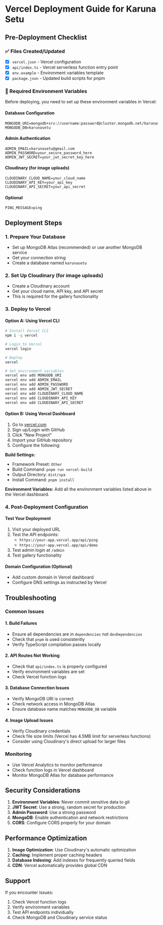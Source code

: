 # Vercel Deployment Guide for Karuna Setu

## Pre-Deployment Checklist

### ✅ Files Created/Updated
- [x] `vercel.json` - Vercel configuration
- [x] `api/index.ts` - Vercel serverless function entry point
- [x] `env.example` - Environment variables template
- [x] `package.json` - Updated build scripts for pnpm

### 🔧 Required Environment Variables

Before deploying, you need to set up these environment variables in Vercel:

#### Database Configuration
```
MONGODB_URI=mongodb+srv://username:password@cluster.mongodb.net/karunasetu
MONGODB_DB=karunasetu
```

#### Admin Authentication
```
ADMIN_EMAIL=karunasetu@gmail.com
ADMIN_PASSWORD=your_secure_password_here
ADMIN_JWT_SECRET=your_jwt_secret_key_here
```

#### Cloudinary (for image uploads)
```
CLOUDINARY_CLOUD_NAME=your_cloud_name
CLOUDINARY_API_KEY=your_api_key
CLOUDINARY_API_SECRET=your_api_secret
```

#### Optional
```
PING_MESSAGE=ping
```

## Deployment Steps

### 1. Prepare Your Database
- Set up MongoDB Atlas (recommended) or use another MongoDB service
- Get your connection string
- Create a database named `karunasetu`

### 2. Set Up Cloudinary (for image uploads)
- Create a Cloudinary account
- Get your cloud name, API key, and API secret
- This is required for the gallery functionality

### 3. Deploy to Vercel

#### Option A: Using Vercel CLI
```bash
# Install Vercel CLI
npm i -g vercel

# Login to Vercel
vercel login

# Deploy
vercel

# Set environment variables
vercel env add MONGODB_URI
vercel env add ADMIN_EMAIL
vercel env add ADMIN_PASSWORD
vercel env add ADMIN_JWT_SECRET
vercel env add CLOUDINARY_CLOUD_NAME
vercel env add CLOUDINARY_API_KEY
vercel env add CLOUDINARY_API_SECRET
```

#### Option B: Using Vercel Dashboard
1. Go to [vercel.com](https://vercel.com)
2. Sign up/Login with GitHub
3. Click "New Project"
4. Import your GitHub repository
5. Configure the following:

**Build Settings:**
- Framework Preset: `Other`
- Build Command: `pnpm run vercel-build`
- Output Directory: `dist/spa`
- Install Command: `pnpm install`

**Environment Variables:**
Add all the environment variables listed above in the Vercel dashboard.

### 4. Post-Deployment Configuration

#### Test Your Deployment
1. Visit your deployed URL
2. Test the API endpoints:
   - `https://your-app.vercel.app/api/ping`
   - `https://your-app.vercel.app/api/demo`
3. Test admin login at `/admin`
4. Test gallery functionality

#### Domain Configuration (Optional)
- Add custom domain in Vercel dashboard
- Configure DNS settings as instructed by Vercel

## Troubleshooting

### Common Issues

#### 1. Build Failures
- Ensure all dependencies are in `dependencies` not `devDependencies`
- Check that `pnpm` is used consistently
- Verify TypeScript compilation passes locally

#### 2. API Routes Not Working
- Check that `api/index.ts` is properly configured
- Verify environment variables are set
- Check Vercel function logs

#### 3. Database Connection Issues
- Verify MongoDB URI is correct
- Check network access in MongoDB Atlas
- Ensure database name matches `MONGODB_DB` variable

#### 4. Image Upload Issues
- Verify Cloudinary credentials
- Check file size limits (Vercel has 4.5MB limit for serverless functions)
- Consider using Cloudinary's direct upload for larger files

### Monitoring
- Use Vercel Analytics to monitor performance
- Check function logs in Vercel dashboard
- Monitor MongoDB Atlas for database performance

## Security Considerations

1. **Environment Variables**: Never commit sensitive data to git
2. **JWT Secret**: Use a strong, random secret for production
3. **Admin Password**: Use a strong password
4. **MongoDB**: Enable authentication and network restrictions
5. **CORS**: Configure CORS properly for your domain

## Performance Optimization

1. **Image Optimization**: Use Cloudinary's automatic optimization
2. **Caching**: Implement proper caching headers
3. **Database Indexing**: Add indexes for frequently queried fields
4. **CDN**: Vercel automatically provides global CDN

## Support

If you encounter issues:
1. Check Vercel function logs
2. Verify environment variables
3. Test API endpoints individually
4. Check MongoDB and Cloudinary service status
